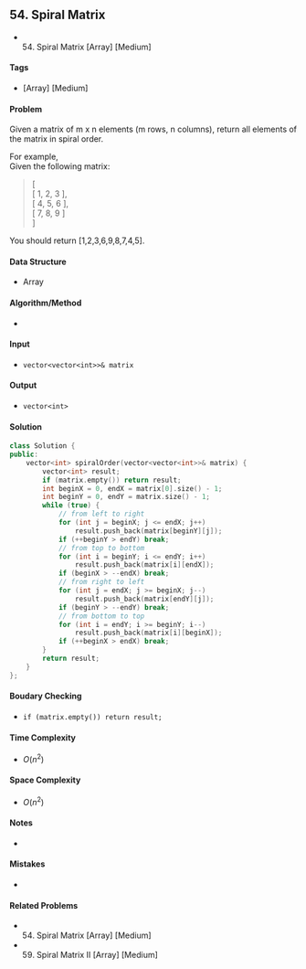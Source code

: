 ## 54. Spiral Matrix
- 54. Spiral Matrix [Array] [Medium]

#### Tags
- [Array] [Medium]

#### Problem
Given a matrix of m x n elements (m rows, n columns), return all elements of the matrix in spiral order.

For example,  
Given the following matrix:
> [  
>  [ 1, 2, 3 ],  
>  [ 4, 5, 6 ],  
>  [ 7, 8, 9 ]  
>]

You should return [1,2,3,6,9,8,7,4,5].

#### Data Structure
- Array

#### Algorithm/Method
- 

#### Input
- `vector<vector<int>>& matrix`

#### Output
- `vector<int>`

#### Solution
``` C++
class Solution {
public:
    vector<int> spiralOrder(vector<vector<int>>& matrix) {
        vector<int> result;
        if (matrix.empty()) return result;
        int beginX = 0, endX = matrix[0].size() - 1;
        int beginY = 0, endY = matrix.size() - 1;
        while (true) {
            // from left to right
            for (int j = beginX; j <= endX; j++)
                result.push_back(matrix[beginY][j]);
            if (++beginY > endY) break;
            // from top to bottom
            for (int i = beginY; i <= endY; i++)
                result.push_back(matrix[i][endX]);
            if (beginX > --endX) break;
            // from right to left
            for (int j = endX; j >= beginX; j--)
                result.push_back(matrix[endY][j]);
            if (beginY > --endY) break;
            // from bottom to top
            for (int i = endY; i >= beginY; i--)
                result.push_back(matrix[i][beginX]);
            if (++beginX > endX) break;
        }
        return result;
    }
};
```

#### Boudary Checking
- `if (matrix.empty()) return result;`

#### Time Complexity
- $O(n^2)$

#### Space Complexity
- $O(n^2)$

#### Notes
- 

#### Mistakes
- 

#### Related Problems
- 54. Spiral Matrix [Array] [Medium]
- 59. Spiral Matrix II [Array] [Medium]
